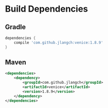# Build Dependencies


## Gradle

```groovy
dependencies {
    compile 'com.github.jlangch:venice:1.8.9'
}
```

## Maven

```xml
<dependencies>
    <dependency>
        <groupId>com.github.jlangch</groupId>
        <artifactId>venice</artifactId>
        <version>1.8.9</version>
    </dependency>
</dependencies>
```
